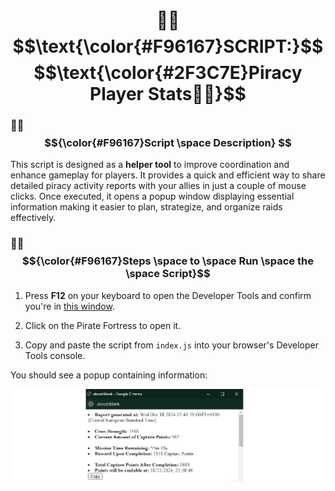 <div align="center">

# 🏴‍☠️ $$\text{\color{#F96167}SCRIPT:}$$ $$\text{\color{#2F3C7E}Piracy Player Stats🏴‍☠️}$$

</div>

### 🏴‍☠️ $${\color{#F96167}Script \space Description} $$
This script is designed as a **helper tool** to improve coordination and enhance gameplay for players. It provides a quick and efficient way to share detailed piracy activity reports with your allies in just a couple of mouse clicks. Once executed, it opens a popup window displaying essential information making it easier to plan, strategize, and organize raids effectively.


### 🏴‍☠️ $${\color{#F96167}Steps \space to \space Run \space the \space Script}$$
1. Press **F12** on your keyboard to open the Developer Tools and confirm you're in [this window](https://imgur.com/a/05FW59V).

2. Click on the Pirate Fortress to open it.
   
3. Copy and paste the script from `index.js` into your browser's Developer Tools console.


You should see a popup containing information:

![script output window](https://raw.githubusercontent.com/dfrancuz/ikariam-scripts-collection/main/piracy-player-stats/script-output.png)
